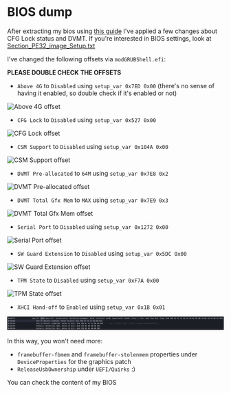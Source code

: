 # BIOS dump

After extracting my bios using [this guide](https://github.com/dreamwhite/bios-extraction-guide/tree/master/Dell) I've applied a few changes about CFG Lock status and DVMT.
If you're interested in BIOS settings, look at [Section\_PE32\_image\_Setup.txt](Inspiron5370_Vostro5370_5471_BIOS_v1_22_0_x64.exe_extracted/Section_PE32_image_Setup.txt)

I've changed the following offsets via `modGRUBShell.efi`:

**PLEASE DOUBLE CHECK THE OFFSETS**

- `Above 4G` to `Disabled` using `setup_var 0x7ED 0x00` (there's no sense of having it enabled, so double check if it's enabled or not)

![Above 4G offset](/.assets/docs/bios/images/above_4g.png)

- `CFG Lock` to `Disabled` using `setup_var 0x527 0x00`

![CFG Lock offset](/.assets/docs/bios/images/cfg_lock.png)

- `CSM Support` to `Disabled` using `setup_var 0x104A 0x00`

![CSM Support offset](/.assets/docs/bios/images/csm_support.png)

- `DVMT Pre-allocated` to `64M` using `setup_var 0x7E8 0x2`

![DVMT Pre-allocated offset](/.assets/docs/bios/images/dvmt_pre_allocated.png)

- `DVMT Total Gfx Mem` to `MAX` using `setup_var 0x7E9 0x3`

![DVMT Total Gfx Mem offset](/.assets/docs/bios/images/dvmt_total_gfx.png)

- `Serial Port` to `Disabled` using `setup_var 0x1272 0x00`

![Serial Port offset](/.assets/docs/bios/images/serial_port.png)

- `SW Guard Extension` to `Disabled` using `setup_var 0x5DC 0x00`

![SW Guard Extension offset](/.assets/docs/bios/images/sgx.png)

- `TPM State` to `Disabled` using `setup_var 0xF7A 0x00`

![TPM State offset](/.assets/docs/bios/images/tpm_state.png)

- `XHCI Hand-off` to `Enabled` using `setup_var 0x1B 0x01`

![XHCI Hand-off offset](/.assets/docs/bios/images/xhci_handoff.png)

In this way, you won't need more:
- `framebuffer-fbmem` and `framebuffer-stolenmem` properties under `DeviceProperties` for the graphics patch
- `ReleaseUsbOwnership` under `UEFI/Quirks` :) 

You can check the content of my BIOS 